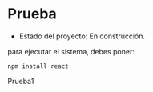 <h1>Prueba</h1>

- Estado del proyecto: En construcción.

para ejecutar el sistema, debes poner: 

```npm install react```

Prueba1

